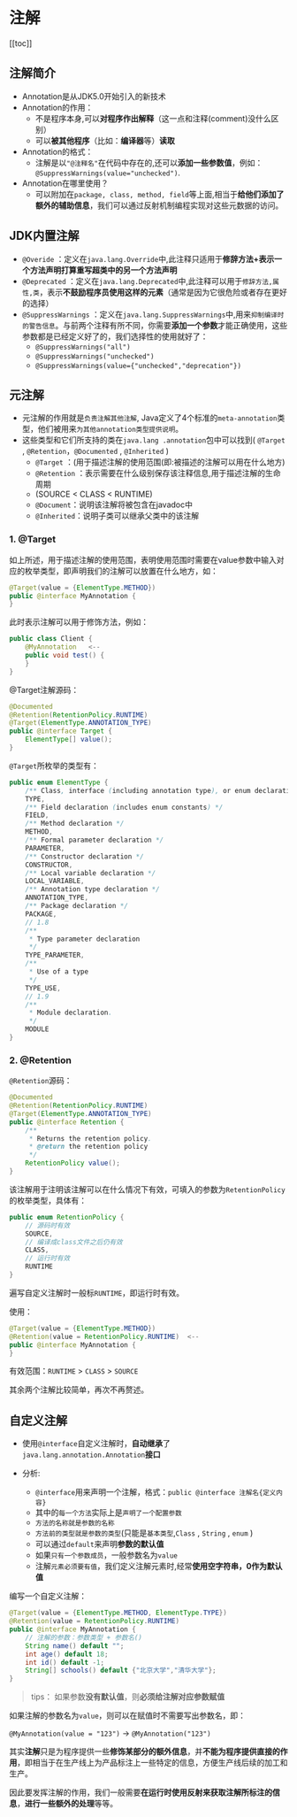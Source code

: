 # 注解

[[toc]]
## 注解简介
- Annotation是从JDK5.0开始引入的新技术
- Annotation的作用：
    - 不是程序本身,可以**对程序作出解释**（这一点和注释(comment)没什么区别）
    - 可以**被其他程序**（比如：**编译器**等）**读取**
- Annotation的格式：
    - 注解是以`"@注释名"`在代码中存在的,还可以**添加一些参数值**，例如：`@SuppressWarnings(value="unchecked")`.
- Annotation在哪里使用？
    - 可以附加在`package, class, method, field`等上面,相当于**给他们添加了额外的辅助信息**，我们可以通过反射机制编程实现对这些元数据的访问。

## JDK内置注解
- `@Overide` ：定义在`java.lang.Override`中,此注释只适用于**修辞方法+表示一个方法声明打算重写超类中的另一个方法声明**
- `@Deprecated` ：定义在`java.lang.Deprecated`中,此注释可以用于`修辞方法,属性,类`，表示**不鼓励程序员使用这样的元素**（通常是因为它很危险或者存在更好的选择）
- `@SuppressWarnings` ：定义在`java.lang.SuppressWarnings`中,用来`抑制编译时的警告信息`。与前两个注释有所不同，你需要**添加一个参数**才能正确使用，这些参数都是已经定义好了的，我们选择性的使用就好了：
    - `@SuppressWarnings("all")`
    - `@SuppressWarnings("unchecked")`
    - `@SuppressWarnings(value={"unchecked","deprecation"})`

## 元注解
- 元注解的作用就是`负责注解其他注解`, Java定义了4个标准的`meta-annotation`类型，他们被用来`为其他annotation类型提供说明`。
-  这些类型和它们所支持的类在`java.lang .annotation`包中可以找到( `@Target` , `@Retention`，`@Documented` , `@Inherited` )
    - `@Target` ：(用于描述注解的使用范围(即:被描述的注解可以用在什么地方)
    - `@Retention` ：表示需要在什么级别保存该注释信息,用于描述注解的生命周期
    -  (SOURCE < CLASS < RUNTIME)
    - `@Document`：说明该注解将被包含在javadoc中
    - `@Inherited`：说明子类可以继承父类中的该注解

### 1. @Target

如上所述，用于描述注解的使用范围，表明使用范围时需要在value参数中输入对应的枚举类型，即声明我们的注解可以放置在什么地方，如：

```java
@Target(value = {ElementType.METHOD})
public @interface MyAnnotation {
}
```
此时表示注解可以用于修饰方法，例如：

```java
public class Client {
    @MyAnnotation	<--
    public void test() {
    }
}
```
@Target注解源码：
```java
@Documented
@Retention(RetentionPolicy.RUNTIME)
@Target(ElementType.ANNOTATION_TYPE)
public @interface Target {
    ElementType[] value();
}
```
`@Target`所枚举的类型有：

```java
public enum ElementType {
    /** Class, interface (including annotation type), or enum declaration */
    TYPE,
    /** Field declaration (includes enum constants) */
    FIELD,
    /** Method declaration */
    METHOD,
    /** Formal parameter declaration */
    PARAMETER,
    /** Constructor declaration */
    CONSTRUCTOR,
    /** Local variable declaration */
    LOCAL_VARIABLE,
    /** Annotation type declaration */
    ANNOTATION_TYPE,
    /** Package declaration */
    PACKAGE,
    // 1.8
    /**
     * Type parameter declaration
     */
    TYPE_PARAMETER,
    /**
     * Use of a type
     */
    TYPE_USE,
    // 1.9
    /**
     * Module declaration.
     */
    MODULE
}
```
### 2. @Retention
`@Retention`源码：

```java
@Documented
@Retention(RetentionPolicy.RUNTIME)
@Target(ElementType.ANNOTATION_TYPE)
public @interface Retention {
    /**
     * Returns the retention policy.
     * @return the retention policy
     */
    RetentionPolicy value();
}
```
该注解用于注明该注解可以在什么情况下有效，可填入的参数为`RetentionPolicy`的枚举类型，具体有：
```java
public enum RetentionPolicy {
	// 源码时有效
    SOURCE,
    // 编译成class文件之后仍有效
    CLASS,
    // 运行时有效
    RUNTIME
}
```
遍写自定义注解时一般标`RUNTIME`，即运行时有效。

使用：

```java
@Target(value = {ElementType.METHOD})
@Retention(value = RetentionPolicy.RUNTIME)  <--
public @interface MyAnnotation {
}
```
有效范围：`RUNTIME` > `CLASS` > `SOURCE`

其余两个注解比较简单，再次不再赘述。

## 自定义注解
- 使用`@interface`自定义注解时，**自动继承**了`java.lang.annotation.Annotation`**接口**

- 分析:
    - `@interface`用来声明一个注解，格式：`public @interface 注解名{定义内容}`
    - 其中的`每一个方法`实际上是`声明了一个配置参数`
    - `方法的名称就是参数的名称`
    - `方法前的类型就是参数的类型`(只能是`基本类型`,`Class` , `String` , `enum` )
    - 可以通过`default`来声明**参数的默认值**
    - 如果`只有一个参数成员`，一般参数名为`value`
    - 注解`元素必须要有值`，我们定义注解元素时,经常**使用空字符串，0作为默认值**

编写一个自定义注解：

```java
@Target(value = {ElementType.METHOD, ElementType.TYPE})
@Retention(value = RetentionPolicy.RUNTIME)
public @interface MyAnnotation {
    // 注解的参数：参数类型 + 参数名()
    String name() default "";
    int age() default 18;
    int id() default -1;
    String[] schools() default {"北京大学","清华大学"};
}
```
> tips： 如果参数**没有默认值**，则**必须给注解对应参数赋值**

如果注解的参数名为`value`，则可以在赋值时不需要写出参数名，即：

`@MyAnnotation(value = "123")` → `@MyAnnotation("123")`

其实**注解**只是为程序提供一些**修饰某部分的额外信息**，并**不能为程序提供直接的作用**，即相当于在生产线上为产品标注上一些特定的信息，方便生产线后续的加工和生产。

因此要发挥注解的作用，我们一般需要**在运行时使用反射来获取注解所标注的信息**，**进行一些额外的处理**等等。
